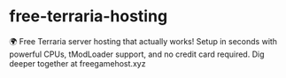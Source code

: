 # free-terraria-hosting
🌍 Free Terraria server hosting that actually works! Setup in seconds with powerful CPUs, tModLoader support, and no credit card required. Dig deeper together at freegamehost.xyz
